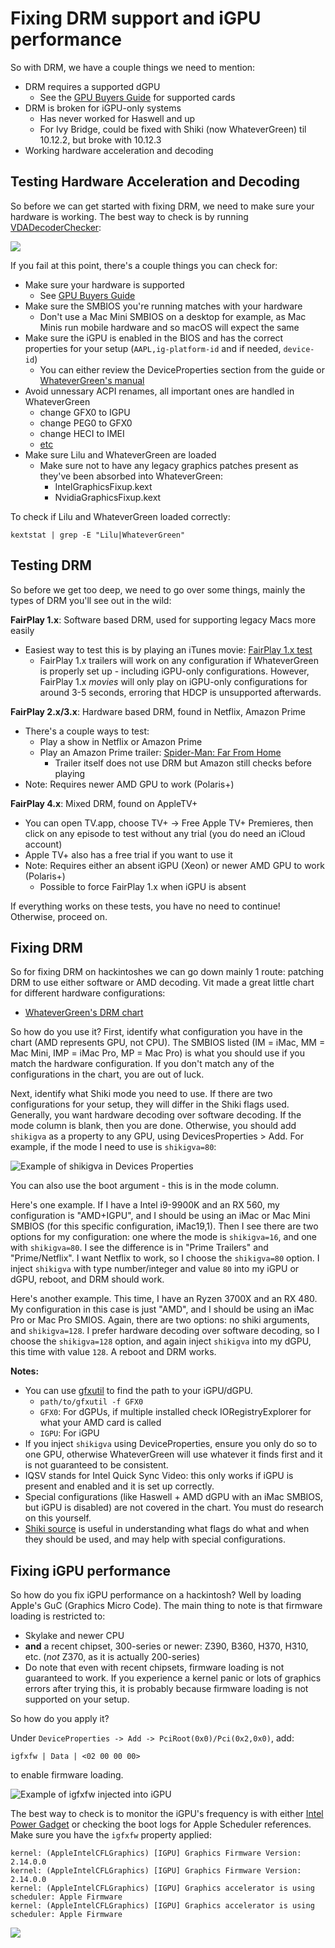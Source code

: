 # Fixing DRM support and iGPU performance

So with DRM, we have a couple things we need to mention:

* DRM requires a supported dGPU
   * See the [GPU Buyers Guide](https://khronokernel-3.gitbook.io/gpu-buyers-guide/) for supported cards
* DRM is broken for iGPU-only systems
   * Has never worked for Haswell and up
   * For Ivy Bridge, could be fixed with Shiki (now WhateverGreen) til 10.12.2, but broke with 10.12.3
* Working hardware acceleration and decoding

## Testing Hardware Acceleration and Decoding

So before we can get started with fixing DRM, we need to make sure your hardware is working. The best way to check is by running [VDADecoderChecker](https://i.applelife.ru/2019/05/451893_10.12_VDADecoderChecker.zip):

![](https://cdn.discordapp.com/attachments/683011276938543134/692237447203127356/Screen_Shot_2020-03-24_at_11.04.19_PM.png)

If you fail at this point, there's a couple things you can check for:

* Make sure your hardware is supported
   * See [GPU Buyers Guide](https://khronokernel-3.gitbook.io/gpu-buyers-guide/)
* Make sure the SMBIOS you're running matches with your hardware
   * Don't use a Mac Mini SMBIOS on a desktop for example, as Mac Minis run mobile hardware and so macOS will expect the same
* Make sure the iGPU is enabled in the BIOS and has the correct properties for your setup (`AAPL,ig-platform-id` and if needed, `device-id`)
   * You can either review the DeviceProperties section from the guide or [WhateverGreen's manual](https://github.com/acidanthera/WhateverGreen/blob/master/Manual/FAQ.IntelHD.en.md)
* Avoid unnessary ACPI renames, all important ones are handled in WhateverGreen
   * change GFX0 to IGPU
   * change PEG0 to GFX0
   * change HECI to IMEI
   * [etc](https://github.com/khronokernel/Opencore-Vanilla-Desktop-Guide/blob/master/clover-conversion/Clover-config.md)
* Make sure Lilu and WhateverGreen are loaded
   * Make sure not to have any legacy graphics patches present as they've been absorbed into WhateverGreen:
      * IntelGraphicsFixup.kext
      * NvidiaGraphicsFixup.kext

To check if Lilu and WhateverGreen loaded correctly:

```text
kextstat | grep -E "Lilu|WhateverGreen"
```

## Testing DRM

So before we get too deep, we need to go over some things, mainly the types of DRM you'll see out in the wild:

**FairPlay 1.x**: Software based DRM, used for supporting legacy Macs more easily

* Easiest way to test this is by playing an iTunes movie: [FairPlay 1.x test](https://drive.google.com/file/d/12pQ5FFpdHdGOVV6jvbqEq2wmkpMKxsOF/view)
  * FairPlay 1.x trailers will work on any configuration if WhateverGreen is properly set up - including iGPU-only configurations. However, FairPlay 1.x *movies* will only play on iGPU-only configurations for around 3-5 seconds, erroring that HDCP is unsupported afterwards.

**FairPlay 2.x/3.x**: Hardware based DRM, found in Netflix, Amazon Prime

* There's a couple ways to test:
   * Play a show in Netflix or Amazon Prime
   * Play an Amazon Prime trailer: [Spider-Man: Far From Home](https://www.amazon.com/Spider-Man-Far-Home-Tom-Holland/dp/B07TP6D1DP)
      * Trailer itself does not use DRM but Amazon still checks before playing
* Note: Requires newer AMD GPU to work (Polaris+)

**FairPlay 4.x**: Mixed DRM, found on AppleTV+

* You can open TV.app, choose TV+ -> Free Apple TV+ Premieres, then click on any episode to test without any trial (you do need an iCloud account)
* Apple TV+ also has a free trial if you want to use it
* Note: Requires either an absent iGPU (Xeon) or newer AMD GPU to work (Polaris+)
   * Possible to force FairPlay 1.x when iGPU is absent

If everything works on these tests, you have no need to continue! Otherwise, proceed on.

## Fixing DRM

So for fixing DRM on hackintoshes we can go down mainly 1 route: patching DRM to use either software or AMD decoding. Vit made a great little chart for different hardware configurations:

* [WhateverGreen's DRM chart](https://github.com/acidanthera/WhateverGreen/blob/master/Manual/FAQ.Chart.md)

So how do you use it? First, identify what configuration you have in the chart (AMD represents GPU, not CPU). The SMBIOS listed (IM = iMac, MM = Mac Mini, IMP = iMac Pro, MP = Mac Pro) is what you should use if you match the hardware configuration. If you don't match any of the configurations in the chart, you are out of luck.

Next, identify what Shiki mode you need to use. If there are two configurations for your setup, they will differ in the Shiki flags used. Generally, you want hardware decoding over software decoding. If the mode column is blank, then you are done. Otherwise, you should add `shikigva` as a property to any GPU, using DevicesProperties > Add. For example, if the mode I need to use is `shikigva=80`:

![Example of shikigva in Devices Properties](https://i.imgur.com/qvtGPM5.png)

You can also use the boot argument - this is in the mode column.

Here's one example. If I have a Intel i9-9900K and an RX 560, my configuration is "AMD+IGPU", and I should be using an iMac or Mac Mini SMBIOS (for this specific configuration, iMac19,1). Then I see there are two options for my configuration: one where the mode is `shikigva=16`, and one with `shikigva=80`. I see the difference is in "Prime Trailers" and "Prime/Netflix". I want Netflix to work, so I choose the `shikigva=80` option. I inject `shikigva` with type number/integer and value `80` into my iGPU or dGPU, reboot, and DRM should work.

Here's another example. This time, I have an Ryzen 3700X and an RX 480. My configuration in this case is just "AMD", and I should be using an iMac Pro or Mac Pro SMIOS. Again, there are two options: no shiki arguments, and `shikigva=128`. I prefer hardware decoding over software decoding, so I choose the `shikigva=128` option, and again inject `shikigva` into my dGPU, this time with value `128`. A reboot and DRM works.

**Notes:**

  * You can use [gfxutil](https://github.com/acidanthera/gfxutil/releases) to find the path to your iGPU/dGPU.
     * `path/to/gfxutil -f GFX0`
	 * `GFX0`: For dGPUs, if multiple installed check IORegistryExplorer for what your AMD card is called
	 * `IGPU`: For iGPU
  * If you inject `shikigva` using DeviceProperties, ensure you only do so to one GPU, otherwise WhateverGreen will use whatever it finds first and it is not guaranteed to be consistent. 
  * IQSV stands for Intel Quick Sync Video: this only works if iGPU is present and enabled and it is set up correctly.
  * Special configurations (like Haswell + AMD dGPU with an iMac SMBIOS, but iGPU is disabled) are not covered in the chart. You must do research on this yourself.
  * [Shiki source](https://github.com/acidanthera/WhateverGreen/blob/master/WhateverGreen/kern_shiki.hpp) is useful in understanding what flags do what and when they should be used, and may help with special configurations.

## Fixing iGPU performance

So how do you fix iGPU performance on a hackintosh? Well by loading Apple's GuC (Graphics Micro Code). The main thing to note is that firmware loading is restricted to:
  *  Skylake and newer CPU
  * **and** a recent chipset, 300-series or newer: Z390, B360, H370, H310, etc. (*not* Z370, as it is actually 200-series)
  * Do note that even with recent chipsets, firmware loading is not guaranteed to work. If you experience a kernel panic or lots of graphics errors after trying this, it is probably because firmware loading is not supported on your setup.

So how do you apply it?

Under `DeviceProperties -> Add -> PciRoot(0x0)/Pci(0x2,0x0)`, add:
```text
igfxfw | Data | <02 00 00 00>
```
to enable firmware loading.

![Example of igfxfw injected into iGPU](https://i.imgur.com/mRjPMLz.png)

The best way to check is to monitor the iGPU's frequency is with either [Intel Power Gadget](https://software.intel.com/en-us/articles/intel-power-gadget) or checking the boot logs for Apple Scheduler references. Make sure you have the `igfxfw` property applied:

```text
kernel: (AppleIntelCFLGraphics) [IGPU] Graphics Firmware Version: 2.14.0.0
kernel: (AppleIntelCFLGraphics) [IGPU] Graphics Firmware Version: 2.14.0.0
kernel: (AppleIntelCFLGraphics) [IGPU] Graphics accelerator is using scheduler: Apple Firmware
kernel: (AppleIntelCFLGraphics) [IGPU] Graphics accelerator is using scheduler: Apple Firmware
```

![](https://cdn.discordapp.com/attachments/683011276938543134/691724984808243281/Screen_Shot_2020-03-23_at_1.04.57_PM.png)


